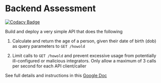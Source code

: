 # Backend Assessment

[![Codacy Badge](https://app.codacy.com/project/badge/Grade/73b3c1f43fb54c50bd38d99645751460)](https://www.codacy.com/gh/KDS-LIMITLESS/Sharefood-Assessment/dashboard?utm_source=github.com&amp;utm_medium=referral&amp;utm_content=KDS-LIMITLESS/Sharefood-Assessment&amp;utm_campaign=Badge_Grade)

Build and deploy a very simple API that does the following

1.  Calculate and return the age of a person, given their date of birth (dob) as query parameters to `GET /howold`

2.  Limit calls to `GET /howold` and prevent excessive usage from potentially ill-configured or malicious integrators. Only allow a maximum of 3 calls per second for each API client/caller

See full details and instructions in this [Google Doc](https://docs.google.com/document/d/1ma5vKz0j34gwI9WYrZddMM1ENlQddGOVFJ5qdSq2QlQ)